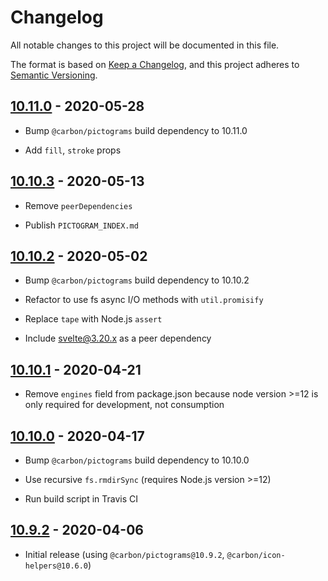# Changelog

All notable changes to this project will be documented in this file.

The format is based on [Keep a Changelog](https://keepachangelog.com/en/1.0.0/),
and this project adheres to [Semantic Versioning](https://semver.org/spec/v2.0.0.html).

## [10.11.0](https://github.com/IBM/carbon-pictograms-svelte/releases/tag/v10.11.0) - 2020-05-28

- Bump `@carbon/pictograms` build dependency to 10.11.0

- Add `fill`, `stroke` props

## [10.10.3](https://github.com/IBM/carbon-pictograms-svelte/releases/tag/v10.10.3) - 2020-05-13

- Remove `peerDependencies`

- Publish `PICTOGRAM_INDEX.md`

## [10.10.2](https://github.com/IBM/carbon-pictograms-svelte/releases/tag/v10.10.2) - 2020-05-02

- Bump `@carbon/pictograms` build dependency to 10.10.2

- Refactor to use fs async I/O methods with `util.promisify`

- Replace `tape` with Node.js `assert`

- Include svelte@3.20.x as a peer dependency

## [10.10.1](https://github.com/IBM/carbon-pictograms-svelte/releases/tag/v10.10.1) - 2020-04-21

- Remove `engines` field from package.json because node version >=12 is only required for development, not consumption

## [10.10.0](https://github.com/IBM/carbon-pictograms-svelte/releases/tag/v10.10.0) - 2020-04-17

- Bump `@carbon/pictograms` build dependency to 10.10.0

- Use recursive `fs.rmdirSync` (requires Node.js version >=12)

- Run build script in Travis CI

## [10.9.2](https://github.com/IBM/carbon-pictograms-svelte/releases/tag/v10.9.2) - 2020-04-06

- Initial release (using `@carbon/pictograms@10.9.2`, `@carbon/icon-helpers@10.6.0`)
